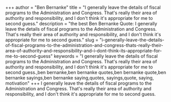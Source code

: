+++
author = "Ben Bernanke"
title = "I generally leave the details of fiscal programs to the Administration and Congress. That's really their area of authority and responsibility, and I don't think it's appropriate for me to second guess."
description = "the best Ben Bernanke Quote: I generally leave the details of fiscal programs to the Administration and Congress. That's really their area of authority and responsibility, and I don't think it's appropriate for me to second guess."
slug = "i-generally-leave-the-details-of-fiscal-programs-to-the-administration-and-congress-thats-really-their-area-of-authority-and-responsibility-and-i-dont-think-its-appropriate-for-me-to-second-guess"
keywords = "I generally leave the details of fiscal programs to the Administration and Congress. That's really their area of authority and responsibility, and I don't think it's appropriate for me to second guess.,ben bernanke,ben bernanke quotes,ben bernanke quote,ben bernanke sayings,ben bernanke saying,quotes, sayings,quote, saying, motivation"
+++
I generally leave the details of fiscal programs to the Administration and Congress. That's really their area of authority and responsibility, and I don't think it's appropriate for me to second guess.
